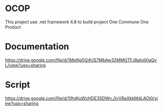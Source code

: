 # OCOP
This project use .net framework 4.8 to build project One Commune One Product 
# Documentation
https://drive.google.com/file/d/1MpNg5Q4US7MbAw32MMGTFJ8ahdXlaQyL/view?usp=sharing
# Script
https://drive.google.com/file/d/1iftgKuWzHDE3SDWn_0vVRaXkkMdLAOl0/view?usp=sharing
